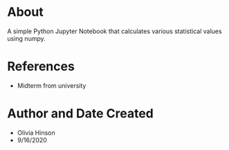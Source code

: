 # About
A simple Python Jupyter Notebook that calculates various statistical values using numpy. 

# References
- Midterm from university

# Author and Date Created 
- Olivia Hinson
- 9/16/2020
